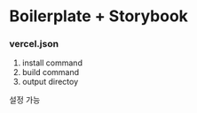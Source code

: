 # Boilerplate + Storybook

### vercel.json

1. install command
2. build command
3. output directoy

설정 가능
